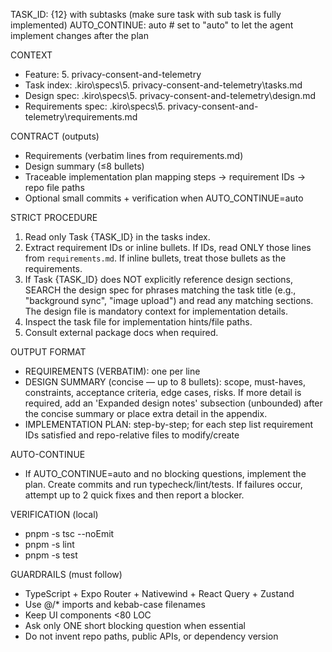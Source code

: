 TASK_ID: {12} with subtasks (make sure task with sub task is fully implemented)
AUTO_CONTINUE: auto # set to "auto" to let the agent implement changes after the plan

CONTEXT

- Feature: 5. privacy-consent-and-telemetry
- Task index: .kiro\specs\5. privacy-consent-and-telemetry\tasks.md
- Design spec: .kiro\specs\5. privacy-consent-and-telemetry\design.md
- Requirements spec: .kiro\specs\5. privacy-consent-and-telemetry\requirements.md

CONTRACT (outputs)

- Requirements (verbatim lines from requirements.md)
- Design summary (≤8 bullets)
- Traceable implementation plan mapping steps → requirement IDs → repo file paths
- Optional small commits + verification when AUTO_CONTINUE=auto

STRICT PROCEDURE

1. Read only Task {TASK_ID} in the tasks index.
2. Extract requirement IDs or inline bullets. If IDs, read ONLY those lines from `requirements.md`. If inline bullets, treat those bullets as the requirements.
3. If Task {TASK_ID} does NOT explicitly reference design sections, SEARCH the design spec for phrases matching the task title (e.g., "background sync", "image upload") and read any matching sections. The design file is mandatory context for implementation details.
4. Inspect the task file for implementation hints/file paths.
5. Consult external package docs when required.

OUTPUT FORMAT

- REQUIREMENTS (VERBATIM): one per line
- DESIGN SUMMARY (concise — up to 8 bullets): scope, must-haves, constraints, acceptance criteria, edge cases, risks. If more detail is required, add an 'Expanded design notes' subsection (unbounded) after the concise summary or place extra detail in the appendix.
- IMPLEMENTATION PLAN: step-by-step; for each step list requirement IDs satisfied and repo-relative files to modify/create

AUTO-CONTINUE

- If AUTO_CONTINUE=auto and no blocking questions, implement the plan. Create commits and run typecheck/lint/tests. If failures occur, attempt up to 2 quick fixes and then report a blocker.

VERIFICATION (local)

- pnpm -s tsc --noEmit
- pnpm -s lint
- pnpm -s test

GUARDRAILS (must follow)

- TypeScript + Expo Router + Nativewind + React Query + Zustand
- Use @/\* imports and kebab-case filenames
- Keep UI components <80 LOC
- Ask only ONE short blocking question when essential
- Do not invent repo paths, public APIs, or dependency version
